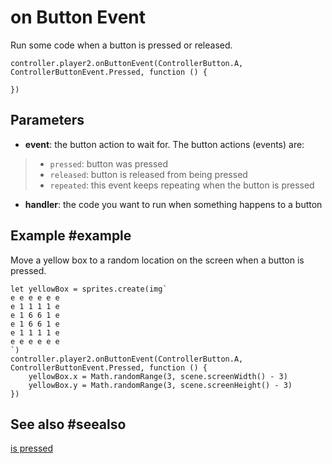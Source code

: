 # on Button Event

Run some code when a button is pressed or released.

```sig
controller.player2.onButtonEvent(ControllerButton.A, ControllerButtonEvent.Pressed, function () {
	
})
```

## Parameters

* **event**: the button action to wait for. The button actions (events) are:
> * ``pressed``: button was pressed
> * ``released``: button is released from being pressed
> * ``repeated``: this event keeps repeating when the button is pressed
* **handler**: the code you want to run when something happens to a button

## Example #example

Move a yellow box to a random location on the screen when a button is pressed.

```blocks
let yellowBox = sprites.create(img`
e e e e e e
e 1 1 1 1 e
e 1 6 6 1 e
e 1 6 6 1 e
e 1 1 1 1 e
e e e e e e
`)
controller.player2.onButtonEvent(ControllerButton.A, ControllerButtonEvent.Pressed, function () {
    yellowBox.x = Math.randomRange(3, scene.screenWidth() - 3)
    yellowBox.y = Math.randomRange(3, scene.screenHeight() - 3)
})
```

## See also #seealso

[is pressed](/reference/controller/button/is-pressed)
